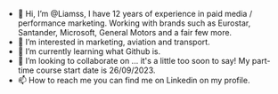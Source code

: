 - 👋 Hi, I’m @Liamss, I have 12 years of experience in paid media / performance marketing. Working with brands such as Eurostar, Santander, Microsoft, General Motors and a fair few more. 
- 👀 I’m interested in marketing, aviation and transport. 
- 🌱 I’m currently learning what Github is.
- 💞️ I’m looking to collaborate on ... it's a little too soon to say! My part-time course start date is 26/09/2023. 
- 📫 How to reach me you can find me on Linkedin on my profile.

<!---
Liamss/Liamss is a ✨ special ✨ repository because its `README.md` (this file) appears on your GitHub profile.
You can click the Preview link to take a look at your changes.
--->
